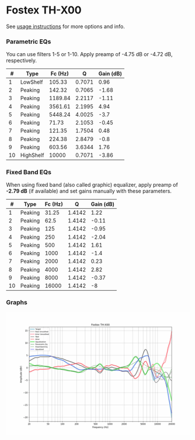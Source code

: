 # Fostex TH-X00
See [usage instructions](https://github.com/jaakkopasanen/AutoEq#usage) for more options and info.

### Parametric EQs
You can use filters 1-5 or 1-10. Apply preamp of -4.75 dB or -4.72 dB, respectively.

|   # | Type      |   Fc (Hz) |      Q |   Gain (dB) |
|-----|-----------|-----------|--------|-------------|
|   1 | LowShelf  |    105.33 | 0.7071 |        0.96 |
|   2 | Peaking   |    142.32 | 0.7065 |       -1.68 |
|   3 | Peaking   |   1189.84 | 2.2117 |       -1.11 |
|   4 | Peaking   |   3561.61 | 2.1995 |        4.94 |
|   5 | Peaking   |   5448.24 | 4.0025 |       -3.7  |
|   6 | Peaking   |     71.73 | 2.1053 |       -0.45 |
|   7 | Peaking   |    121.35 | 1.7504 |        0.48 |
|   8 | Peaking   |    224.38 | 2.8479 |       -0.8  |
|   9 | Peaking   |    603.56 | 3.6344 |        1.76 |
|  10 | HighShelf |  10000    | 0.7071 |       -3.86 |

### Fixed Band EQs
When using fixed band (also called graphic) equalizer, apply preamp of **-2.79 dB** (if available) and set gains manually with these parameters.

|   # | Type    |   Fc (Hz) |      Q |   Gain (dB) |
|-----|---------|-----------|--------|-------------|
|   1 | Peaking |     31.25 | 1.4142 |        1.22 |
|   2 | Peaking |     62.5  | 1.4142 |       -0.11 |
|   3 | Peaking |    125    | 1.4142 |       -0.95 |
|   4 | Peaking |    250    | 1.4142 |       -2.04 |
|   5 | Peaking |    500    | 1.4142 |        1.61 |
|   6 | Peaking |   1000    | 1.4142 |       -1.4  |
|   7 | Peaking |   2000    | 1.4142 |        0.23 |
|   8 | Peaking |   4000    | 1.4142 |        2.82 |
|   9 | Peaking |   8000    | 1.4142 |       -0.37 |
|  10 | Peaking |  16000    | 1.4142 |       -8    |

### Graphs
![](./Fostex%20TH-X00.png)
